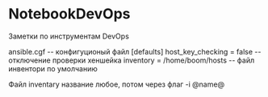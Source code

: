 # NotebookDevOps
Заметки по инструментам DevOps


ansible.cgf -- конфигуционый файл 
    [defaults]
    host_key_checking = false  -- отключение проверки хеншейка
    inventory = /home/boom/hosts  -- файл инвентори по умолчанию


Файл inventary
  название любое, потом через флаг -i @name@
  
  
